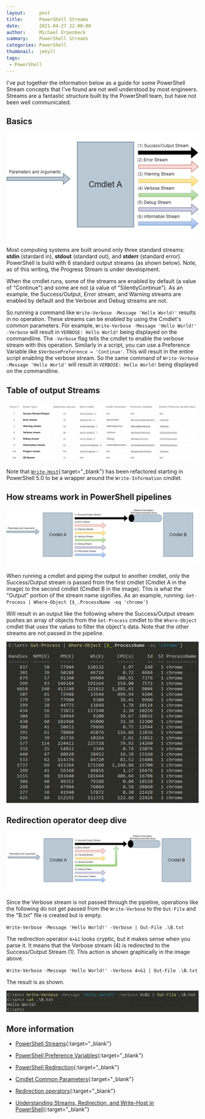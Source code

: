 ```yaml
---
layout:     post
title:      PowerShell Streams
date:       2021-04-27 22:00:00
author:     Michael Erpenbeck
summary:    PowerShell Streams
categories: PowerShell
thumbnail:  jekyll
tags:
 - PowerShell
---
```


I've put together the information below as a guide for some PowerShell Stream concepts that I've found are not well understood by most engineers.  Streams are a fantastic structure built by the PowerShell team, but have not been well communicated.

## Basics

![basic](/assets/2021-04-28-powershell-streams/1.png)

Most computing systems are built around only three standard streams: **stdin** (stardard in), **stdout** (standard out), and **stderr** (standard error).  PowerShell is build with 6 standard output streams (as shown below).  Note, as of this writing, the Progress Stream is under development.


When the cmdlet runs, some of the streams are enabled by default (a value of "Continue") and some are not (a value of "SilentlyContinue").  As an example, the Success/Output, Error stream, and Warning streams are enabled by default and the Verbose and Debug streams are not.  

So running a command like `Write-Verbose -Message 'Hello World!'` results in no operation.  These streams can be enabled by using the Cmdlet's common parameters.  For example, `Write-Verbose -Message 'Hello World!' -Verbose` will result in `VERBOSE: Hello World!` being displayed on the commandline.  The `-Verbose` flag tells the cmdlet to enable the verbose stream with this operation.  Similarly in a script, you can use a Preference Variable like `$VerbosePreference = 'Continue'`.  This will result in the entire script enabling the verbose stream.  So the same command of `Write-Verbose -Message 'Hello World'` will result in `VERBOSE: Hello World!` being displayed on the commandline.

## Table of output Streams

![pipeline](/assets/2021-04-28-powershell-streams/1_1.png)

Note that [`Write-Host`](https://docs.microsoft.com/en-us/powershell/module/microsoft.powershell.utility/write-host){:target="_blank"} has been refactored starting in PowerShell 5.0 to be a wrapper around the `Write-Information` cmdlet.

## How streams work in PowerShell pipelines

![pipeline](/assets/2021-04-28-powershell-streams/2.png)

When running a cmdlet and piping the output to another cmdlet, only the Success/Output stream is passed from the first cmdlet (Cmdlet A in the image) to the second cmdlet (Cmdlet B in the image).  This is what the "Output" portion of the stream name signifies.  As an example, running:
`Get-Process | Where-Object {$_.ProcessName -eq 'chrome'}`

Will result in an output like the following where the Success/Output stream pushes an array of objects from the `Get-Process` cmdlet to the `Where-Object` cmdlet that uses the values to filter the object's data.  Note that the other streams are not passed in the pipeline.

![example execution](/assets/2021-04-28-powershell-streams/2_1.png)

## Redirection operator deep dive

![redirection](/assets/2021-04-28-powershell-streams/3.png)

Since the Verbose stream is not passed through the pipeline, operations like the following do not get passed from the `Write-Verbose` to the `Out-File` and the "B.txt" file is created but is empty.

`Write-Verbose -Message 'Hello World!' -Verbose | Out-File .\B.txt`

The redirection operator `4>&1` looks cryptic, but it makes sense when you parse it.  It means that the Verbose stream (4) is redirected to the Success/Output Stream (1).  This action is shown graphically in the image above.

`Write-Verbose -Message 'Hello World!' -Verbose 4>&1 | Out-File .\B.txt`

The result is as shown.

![pipeline](/assets/2021-04-28-powershell-streams/3_1.png)

## More information

- [PowerShell Streams](https://docs.microsoft.com/en-us/powershell/module/microsoft.powershell.core/about/about_output_streams?view=powershell-7.1#long-description){:target="_blank"}
- [PowerShell Preference Variables](https://docs.microsoft.com/en-us/powershell/module/microsoft.powershell.core/about/about_preference_variables){:target="_blank"}
- [PowerShell Redirection](https://docs.microsoft.com/en-us/powershell/module/microsoft.powershell.core/about/about_redirection){:target="_blank"}

- [Cmdlet Common Parameters](https://docs.microsoft.com/en-us/powershell/module/microsoft.powershell.core/about/about_commonparameters){:target="_blank"}

- [Redirection operators](https://www.sconstantinou.com/powershell-redirection-operators/){:target="_blank"}
- [Understanding Streams, Redirection, and Write-Host in PowerShell](https://devblogs.microsoft.com/scripting/understanding-streams-redirection-and-write-host-in-powershell/){:target="_blank"}